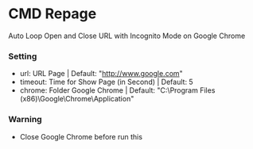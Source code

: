 # CMD Repage
Auto Loop Open and Close URL with Incognito Mode on Google Chrome

### Setting
- url: URL Page | Default: \"http://www.google.com"
- timeout: Time for Show Page (in Second) | Default: 5
- chrome: Folder Google Chrome | Default: "C:\Program Files (x86)\Google\Chrome\Application\"

### Warning
- Close Google Chrome before run this
